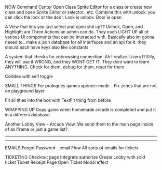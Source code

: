 NOW
  Command Center Open Class Sprite Editor for a class or create new class and open Sprite Editor or selector.. etc. Combine this with unlock. you can click the lock or the door. Lock is unlock. Door is open.

  A View that lets you just select and open shit up?? Unlock, Open, and Highlight are Three Actions an admin can do. They each LIGHT UP all of various UI components that can be interacted with. Basically also im gonna neeed to.. make a json database for all interfaces and an api for it. they should each have keys also like constants

  A system that checks for cobrowsing connection. Ah I realize. Users R Silly, they will use it WRONG, and they WONT GET IT.  They dont want to learn ANYTHING. Check for them, debug for them, reset for them

  Collides with self toggle

SMALL THINGS
  For prologues games spencer made - Fix zones that are not on playground layer 

  Fit all titles into the box with TextFit thing from before

WRAPPING UP
  Copy game when homemade arcade is completed and put it in a different database

  Another Lobby View - Arcade View. We send them to the main page inside of an iframe or just a game list?

---


---


EMAILS
  Forgot Password - email Flow
  All sorts of emails for tickets

TICKETING
  Checkout page
    Integrate authorize
    Create Lobby with sold ticket
  Ticket Receipt Page
  Open Ticket Modal effect